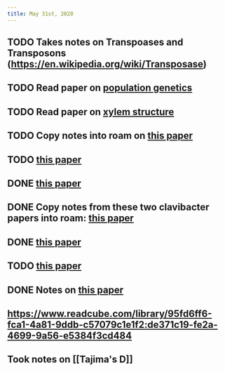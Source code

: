 ```yaml
---
title: May 31st, 2020
---
```


## TODO Takes notes on Transpoases and Transposons (https://en.wikipedia.org/wiki/Transposase)

## TODO Read paper on [population genetics](https://www.readcube.com/library/95fd6ff6-fca1-4a81-9ddb-c57079c1e1f2:4b859799-27af-4d25-b5a6-72f3571a9a8a)

## TODO Read paper on [xylem structure](https://www.readcube.com/library/95fd6ff6-fca1-4a81-9ddb-c57079c1e1f2:41555d42-7e19-4a4b-976b-a7deaa7749c8)

## TODO Copy notes into roam on [this paper](https://www.readcube.com/library/95fd6ff6-fca1-4a81-9ddb-c57079c1e1f2:c41903e0-91eb-46fe-90c7-a95a3de679e4)

## TODO [this paper](https://www.readcube.com/library/95fd6ff6-fca1-4a81-9ddb-c57079c1e1f2:02be09e1-74be-453d-86d7-43b70acd2024) 

## DONE [this paper](https://www.readcube.com/library/95fd6ff6-fca1-4a81-9ddb-c57079c1e1f2:c6d9f31c-98a1-46fe-b70a-3000ee41afe6)

## DONE Copy notes from these two clavibacter papers into roam: [this paper](https://www.readcube.com/library/95fd6ff6-fca1-4a81-9ddb-c57079c1e1f2:51994a0e-0e25-400d-babe-cc9f4f5a9bf4)

## DONE [this paper](https://www.readcube.com/library/95fd6ff6-fca1-4a81-9ddb-c57079c1e1f2:4ab23423-628c-4279-81e0-6a24acae3473)

## TODO [this paper](https://www.readcube.com/library/95fd6ff6-fca1-4a81-9ddb-c57079c1e1f2:6c7bf18f-f765-48cf-9657-ac16044b4280)

## DONE Notes on [this paper](https://www.readcube.com/library/95fd6ff6-fca1-4a81-9ddb-c57079c1e1f2:88c5f4de-1cf2-437a-8455-f40e8f612bb7)

## https://www.readcube.com/library/95fd6ff6-fca1-4a81-9ddb-c57079c1e1f2:de371c19-fe2a-4699-9a56-e5384f3cd484

## Took notes on [[Tajima's D]]
